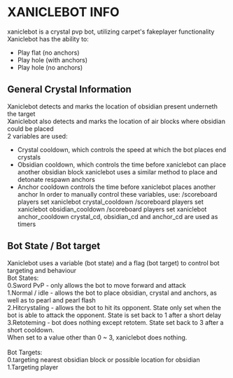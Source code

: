 # XANICLEBOT INFO
xaniclebot is a crystal pvp bot, utilizing carpet's fakeplayer functionality\
Xaniclebot has the ability to:
 - Play flat (no anchors)
 - Play hole (with anchors)
 - Play hole (no anchors)
## General Crystal Information
Xaniclebot detects and marks the location of obsidian present underneth the target\
Xaniclebot also detects and marks the location of air blocks where obsidian could be placed\
2 variables are used:
 - Crystal cooldown, which controls the speed at which the bot places end crystals
 - Obsidian cooldown, which controls the time before xaniclebot can place another obsidian block
xaniclebot uses a similar method to place and detonate respawn anchors
 - Anchor cooldown controls the time before xaniclebot places another anchor
In order to manually control these variables, use:
    /scoreboard players set xaniclebot crystal_cooldown <value>
    /scoreboard players set xaniclebot obsidian_cooldown <value>
    /scoreboard players set xaniclebot anchor_cooldown <value>
crystal_cd, obsidian_cd and anchor_cd are used as timers
## Bot State / Bot target
Xaniclebot uses a variable (bot state) and a flag (bot target) to control bot targeting and behaviour\
Bot States:\
0.Sword PvP - only allows the bot to move forward and attack\
1.Normal / idle - allows the bot to place obsidian, crystal and anchors, as well as to pearl and pearl flash\
2.Hitcrystaling - allows the bot to hit its opponent. State only set when the bot is able to attack the opponent. State is set back to 1 after a short delay\
3.Retoteming - bot does nothing except retotem. State set back to 3 after a short cooldown.\
When set to a value other than 0 ~ 3, xaniclebot does nothing.\
\
Bot Targets:\
0.targeting nearest obsidian block or possible location for obsidian\
1.Targeting player